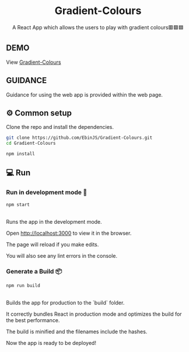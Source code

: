 <h1 align="center">Gradient-Colours</h1>
<div align="center">
  <p>A React App which allows the users to play with gradient colours🟥🟩🟦</p>
</div>

## DEMO

View [Gradient-Colours](https://gradient-colours-ebinjs.netlify.app/)

## GUIDANCE

Guidance for using the web app is provided within the web page.

## ⚙ Common setup

Clone the repo and install the dependencies.

```bash
git clone https://github.com/EbinJS/Gradient-Colours.git
cd Gradient-Colours
```

```bash
npm install
```

## 💻 Run

### Run in development mode 🧪

```
npm start
```
<br/>
Runs the app in the development mode.<br />

Open [http://localhost:3000](http://localhost:3000) to view it in the browser.

The page will reload if you make edits.<br />

You will also see any lint errors in the console.

### Generate a Build 📦

```
npm run build
```
<br/>
Builds the app for production to the `build` folder.<br />

It correctly bundles React in production mode and optimizes the build for the best performance.

The build is minified and the filenames include the hashes.<br />

Now the app is ready to be deployed!
